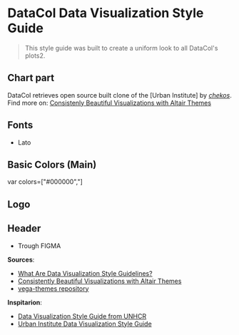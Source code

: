# DataCol Data Visualization Style Guide 
> This style guide was built to create a uniform look to all DataCol's plots2.

## Chart part

DataCol retrieves open source built clone of the [Urban Institute] by [_chekos_](https://github.com/chekos/altair_themes_blog/blob/master/notebooks/urban_theme.py). Find more on: [Consistenly Beautiful Visualizations with Altair Themes](https://towardsdatascience.com/consistently-beautiful-visualizations-with-altair-themes-c7f9f889602)


## Fonts
- Lato



## Basic Colors (Main)

var colors=["#000000","]

## Logo

## Header
- Trough FIGMA

**Sources**: 
- [What Are Data Visualization Style Guidelines?](https://medium.com/nightingale/style-guidelines-92ebe166addc)
- [Consistently Beautiful Visualizations with Altair Themes](https://towardsdatascience.com/consistently-beautiful-visualizations-with-altair-themes-c7f9f889602)
- [vega-themes repository](https://github.com/vega/vega-themes)

**Inspitarion**:
- [Data Visualization Style Guide from UNHCR](https://unhcr.github.io/dataviz-styleguide/index.html)
- [Urban Institute Data Visualization Style Guide](http://urbaninstitute.github.io/graphics-styleguide/)